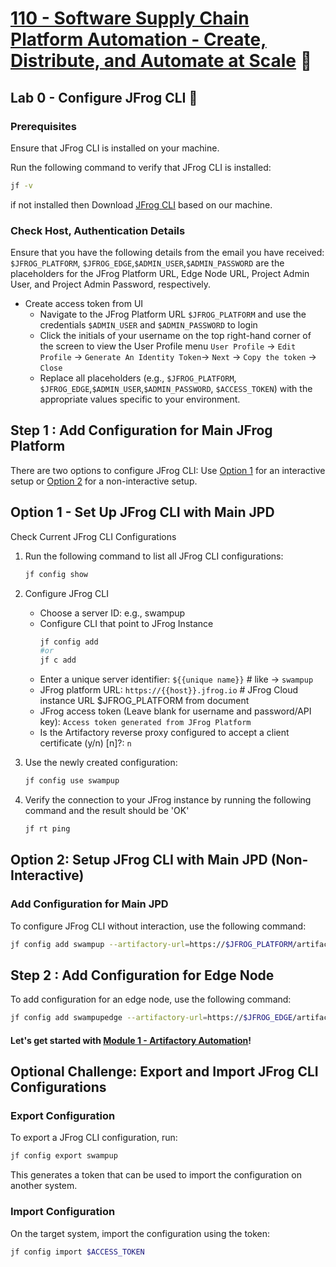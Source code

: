 # [110 - Software Supply Chain Platform Automation - Create, Distribute, and Automate at Scale](../../JFTD-110-How%20to%20Automate%20Your%20Way%20to%20DevOps%20Success/) 🐸

## Lab 0 - Configure JFrog CLI 🐸

### Prerequisites

Ensure that JFrog CLI is installed on your machine.

Run the following command to verify that JFrog CLI is installed:

```bash
jf -v
```

if not installed then Download [JFrog CLI](https://jfrog.com/getcli/) based on our machine.

### Check Host, Authentication Details

Ensure that you have the following details from the email you have received:
`$JFROG_PLATFORM`, `$JFROG_EDGE`,`$ADMIN_USER`,`$ADMIN_PASSWORD` are the placeholders for the JFrog Platform URL, Edge Node URL, Project Admin User, and Project Admin Password, respectively.
- Create access token from UI
  - Navigate to the JFrog Platform URL `$JFROG_PLATFORM` and use the credentials `$ADMIN_USER` and `$ADMIN_PASSWORD` to login
  - Click the initials of your username on the top right-hand corner of the screen to view the User Profile menu ``User Profile`` -> ``Edit Profile`` -> ``Generate An Identity Token``-> ``Next`` -> ``Copy the token`` -> ``Close``
  - Replace all placeholders (e.g., `$JFROG_PLATFORM`, `$JFROG_EDGE`,`$ADMIN_USER`,`$ADMIN_PASSWORD`, `$ACCESS_TOKEN`) with the appropriate values specific to your environment.

## Step 1 : Add Configuration for Main JFrog Platform
There are two options to configure JFrog CLI: Use [Option 1](#option-1---set-up-jfrog-cli-with-main-jpd) for an interactive setup or [Option 2](#option-2-setup-jfrog-cli-with-main-jpd-non-interactive) for a non-interactive setup.

## Option 1 - Set Up JFrog CLI with Main JPD
Check Current JFrog CLI Configurations

1. Run the following command to list all JFrog CLI configurations:
    ```bash
    jf config show
    ```

2. Configure JFrog CLI
    - Choose a server ID: e.g., swampup
    - Configure CLI that point to JFrog Instance
      ```bash 
      jf config add
      #or 
      jf c add
      ```
    - Enter a unique server identifier: ```${{unique name}}```         # like -> `swampup`
    - JFrog platform URL: ```https://{{host}}.jfrog.io```       # JFrog Cloud instance URL $JFROG_PLATFORM from document
    - JFrog access token (Leave blank for username and password/API key): ```Access token generated from JFrog Platform``` 
    - Is the Artifactory reverse proxy configured to accept a client certificate (y/n) [n]?: ``n``

3. Use the newly created configuration:
    ```bash
    jf config use swampup
    ```

4. Verify the connection to your JFrog instance by running the following command and the result should be 'OK'
     ```bash
     jf rt ping
     ```

## Option 2: Setup JFrog CLI with Main JPD (Non-Interactive)

### Add Configuration for Main JPD
To configure JFrog CLI without interaction, use the following command:
```bash
jf config add swampup --artifactory-url=https://$JFROG_PLATFORM/artifactory --user=$ADMIN_USER --password=$ADMIN_PASSWORD --interactive=false
```

## Step 2 : Add Configuration for Edge Node 
To add configuration for an edge node, use the following command:
```bash
jf config add swampupedge --artifactory-url=https://$JFROG_EDGE/artifactory --user=$ADMIN_USER --password=$ADMIN_PASSWORD --interactive=false
```

#### Let's get started with [Module 1 - Artifactory Automation](../module1-artifactory-automation/)!

## Optional Challenge: Export and Import JFrog CLI Configurations

### Export Configuration
To export a JFrog CLI configuration, run:
```bash
jf config export swampup
```
This generates a token that can be used to import the configuration on another system.

### Import Configuration
On the target system, import the configuration using the token:
```bash
jf config import $ACCESS_TOKEN
```